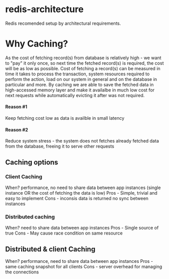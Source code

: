 # redis-architecture
Redis recomended setup by architectural requirements.

# Why Caching?
As the cost of fetching record(s) from database is relatively high - we want to "pay" it only once, so next time the fetched record(s) is required, the cost will be as low as possible.
Cost of fetching a record(s) can be measured in time it takes to process the transaction, system resources required to perform the action, load on our system in general and on the database in particular and more.
By caching we are able to save the fetched data in high-accessed memory layer and make it availalbe in much low cost for next requests while automatically evicting it after was not required.

#### Reason #1 
Keep fetching cost low as data is availble in small latency
#### Reason #2
Reduce system stress - the system does not fetches already fetched data from the database, freeing it to serve other requests

## Caching options
### Client Caching
When? performance, no need to share data between app instances (single instance OR the cost of fetching the data is low)
Pros - Simple, trivial and easy to implement
Cons - inconsis data is returned
  no sync between instances
### Distributed caching
When? need to share data between app instances
Pros - Single source of true
Cons - May cause race condition on same resource
## Distributed & client Caching 
When? performance,  need to share data between app instances
Pros - same caching snapshot for all clients
Cons - server overhead for managing the connections
